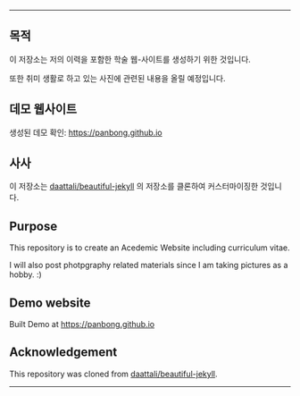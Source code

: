 
---

## 목적

이 저장소는 저의 이력을 포함한 학술 웹-사이트를 생성하기 위한 것입니다.

또한 취미 생활로 하고 있는 사진에 관련된 내용을 올릴 예정입니다.


## 데모 웹사이트

생성된 데모 확인: https://panbong.github.io


## 사사

이 저장소는 [daattali/beautiful-jekyll](https://github.com/daattali/beautiful-jekyll) 의 저장소를 클론하여 커스터마이징한 것입니다.


## Purpose

This repository is to create an Acedemic Website including curriculum vitae.

I will also post photpgraphy related materials since I am taking pictures as a hobby. :)


## Demo website

Built Demo at https://panbong.github.io


## Acknowledgement

This repository was cloned from [daattali/beautiful-jekyll](https://github.com/daattali/beautiful-jekyll).

---
